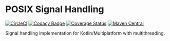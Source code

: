 # POSIX Signal Handling

[![CircleCI](https://circleci.com/gh/angelos-project/angelos-project-sig/tree/release.svg?style=shield)](https://circleci.com/gh/angelos-project/angelos-project-sig/tree/release)
[![Codacy Badge](https://app.codacy.com/project/badge/Grade/c74723f08f74422895f21e23a7daad53)](https://www.codacy.com/gh/angelos-project/angelos-project-sig/dashboard?utm_source=github.com&amp;utm_medium=referral&amp;utm_content=angelos-project/angelos-project-sig&amp;utm_campaign=Badge_Grade)
[![Coverage Status](https://coveralls.io/repos/github/angelos-project/angelos-project-sig/badge.svg?branch=release)](https://coveralls.io/github/angelos-project/angelos-project-sig?branch=release)
[![Maven Central](https://img.shields.io/maven-central/v/org.angproj.io.sig/angelos-project-sig.svg?label=Maven%20Central)](https://search.maven.org/artifact/org.angproj.io.sig/angelos-project-sig)

Signal handling implementation for Kotlin/Multiplatform with multithreading.
